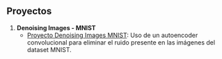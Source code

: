 ## Proyectos

1. **Denoising Images - MNIST**
   - [Proyecto Denoising Images MNIST](./ImageDenoising-MNIST): Uso de un autoencoder convolucional para eliminar el ruido presente en las imágenes del dataset MNIST.

